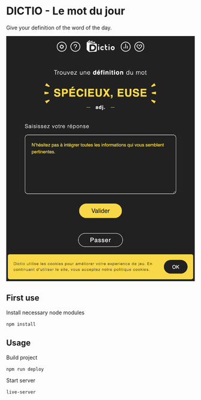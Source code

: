 # DICTIO - Le mot du jour

Give your definition of the word of the day.

![web_app_view](./screenshot.png)

## First use

Install necessary node modules

```bash
npm install
```

## Usage

Build project

```bash
npm run deploy
```

Start server

```bash
live-server
```
